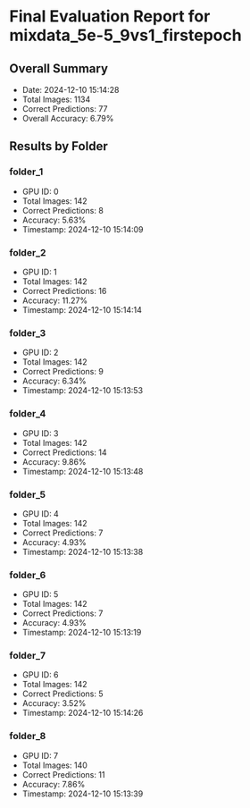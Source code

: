 # Final Evaluation Report for mixdata_5e-5_9vs1_firstepoch

## Overall Summary
- Date: 2024-12-10 15:14:28
- Total Images: 1134
- Correct Predictions: 77
- Overall Accuracy: 6.79%

## Results by Folder

### folder_1
- GPU ID: 0
- Total Images: 142
- Correct Predictions: 8
- Accuracy: 5.63%
- Timestamp: 2024-12-10 15:14:09

### folder_2
- GPU ID: 1
- Total Images: 142
- Correct Predictions: 16
- Accuracy: 11.27%
- Timestamp: 2024-12-10 15:14:14

### folder_3
- GPU ID: 2
- Total Images: 142
- Correct Predictions: 9
- Accuracy: 6.34%
- Timestamp: 2024-12-10 15:13:53

### folder_4
- GPU ID: 3
- Total Images: 142
- Correct Predictions: 14
- Accuracy: 9.86%
- Timestamp: 2024-12-10 15:13:48

### folder_5
- GPU ID: 4
- Total Images: 142
- Correct Predictions: 7
- Accuracy: 4.93%
- Timestamp: 2024-12-10 15:13:38

### folder_6
- GPU ID: 5
- Total Images: 142
- Correct Predictions: 7
- Accuracy: 4.93%
- Timestamp: 2024-12-10 15:13:19

### folder_7
- GPU ID: 6
- Total Images: 142
- Correct Predictions: 5
- Accuracy: 3.52%
- Timestamp: 2024-12-10 15:14:26

### folder_8
- GPU ID: 7
- Total Images: 140
- Correct Predictions: 11
- Accuracy: 7.86%
- Timestamp: 2024-12-10 15:13:39

